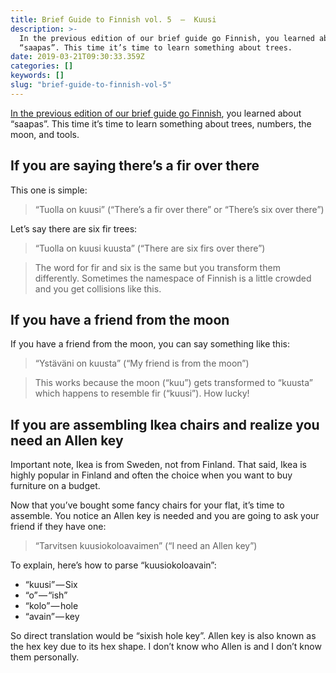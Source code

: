 ```yaml
---
title: Brief Guide to Finnish vol. 5  —  Kuusi
description: >-
  In the previous edition of our brief guide go Finnish, you learned about
  “saapas”. This time it’s time to learn something about trees.
date: 2019-03-21T09:30:33.359Z
categories: []
keywords: []
slug: "brief-guide-to-finnish-vol-5"
---
```


[In the previous edition of our brief guide go Finnish](/blog/brief-guide-to-finnish-vol-4/), you learned about “saapas”. This time it’s time to learn something about trees, numbers, the moon, and tools.

## If you are saying there’s a fir over there

This one is simple:

> “Tuolla on kuusi” (“There’s a fir over there” or “There’s six over there”)

Let’s say there are six fir trees:

> “Tuolla on kuusi kuusta” (“There are six firs over there”)

> The word for fir and six is the same but you transform them differently. Sometimes the namespace of Finnish is a little crowded and you get collisions like this.

## If you have a friend from the moon

If you have a friend from the moon, you can say something like this:

> “Ystäväni on kuusta” (“My friend is from the moon”)

> This works because the moon (“kuu”) gets transformed to “kuusta” which happens to resemble fir (“kuusi”). How lucky!

## If you are assembling Ikea chairs and realize you need an Allen key

Important note, Ikea is from Sweden, not from Finland. That said, Ikea is highly popular in Finland and often the choice when you want to buy furniture on a budget.

Now that you’ve bought some fancy chairs for your flat, it’s time to assemble. You notice an Allen key is needed and you are going to ask your friend if they have one:

> “Tarvitsen kuusiokoloavaimen” (“I need an Allen key”)

To explain, here’s how to parse “kuusiokoloavain”:

- “kuusi” — Six
- “o” — “ish”
- “kolo” — hole
- “avain” — key

So direct translation would be “sixish hole key”. Allen key is also known as the hex key due to its hex shape. I don’t know who Allen is and I don’t know them personally.
